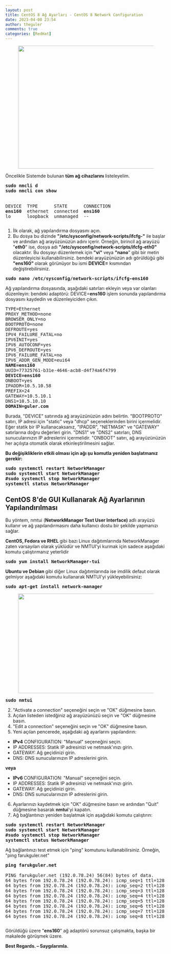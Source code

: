 ```yaml
---
layout: post
title: CentOS 8 Ağ Ayarları - CentOS 8 Network Configuration
date: 2023-04-08 23:54
author: theguler
comments: true
categories: [RedHat]
---
```

<!-- wp:image {"id":6384,"width":578,"height":384,"sizeSlug":"large","linkDestination":"none"} -->
<figure class="wp-block-image size-large is-resized"><img src="https://farukguler.com/assets/post_images/dfdf.jpg?w=901" alt="" class="wp-image-6384" width="578" height="384" /></figure>
<!-- /wp:image -->

<!-- wp:paragraph -->
<p>Öncelikle Sistemde bulunan <strong>tüm ağ cihazlarını </strong>listeleyelim.</p>
<!-- /wp:paragraph -->

<!-- wp:preformatted -->
<pre class="wp-block-preformatted"><strong>sudo nmcli d</strong>
<strong>sudo nmcli con show</strong>


DEVICE  TYPE      STATE      CONNECTION
<strong>ens160 </strong> ethernet  connected  <strong>ens160</strong>
lo      loopback  unmanaged  --</pre>
<!-- /wp:preformatted -->

<!-- wp:image {"id":6387,"sizeSlug":"large","linkDestination":"none"} -->
<figure class="wp-block-image size-large"><img src="https://farukguler.com/assets/post_images/conf_cent_eth1.png?w=745" alt="" class="wp-image-6387" /></figure>
<!-- /wp:image -->

<!-- wp:list {"ordered":true} -->
<ol><!-- wp:list-item -->
<li>İlk olarak, ağ yapılandırma dosyasını açın. </li>
<!-- /wp:list-item -->

<!-- wp:list-item -->
<li>Bu dosya bu dizinde <strong>"/etc/sysconfig/network-scripts/ifcfg-"</strong> ile başlar ve ardından ağ arayüzünüzün adını içerir. Örneğin, birincil ağ arayüzü "<strong>eth0</strong>" ise, dosya adı <strong>"/etc/sysconfig/network-scripts/ifcfg-eth0" </strong>olacaktır. Bu dosyayı düzenlemek için <strong>"vi"</strong> veya <strong>"nano</strong>" gibi bir metin düzenleyicisi kullanabilirsiniz. bendeki arayüzünüzün adı görüldüğü gibi <strong>"ens160" </strong>olarak görünüyor bu ismi <strong>DEVICE=</strong> kısmından değiştirebilirsiniz.</li>
<!-- /wp:list-item --></ol>
<!-- /wp:list -->

<!-- wp:preformatted -->
<pre class="wp-block-preformatted"><strong>sudo nano /etc/sysconfig/network-scripts/ifcfg-ens160</strong></pre>
<!-- /wp:preformatted -->

<!-- wp:paragraph -->
<p>Ağ yapılandırma dosyasında, aşağıdaki satırları ekleyin veya var olanları düzenleyin: bendeki adaptörü: DEVICE=<strong>ens160</strong>  işlem sonunda yapılandırma dosyasını kaydedin ve düzenleyiciden çıkın.</p>
<!-- /wp:paragraph -->

<!-- wp:preformatted -->
<pre class="wp-block-preformatted">TYPE=Ethernet
PROXY_METHOD=none
BROWSER_ONLY=no
BOOTPROTO=none
DEFROUTE=yes
IPV4_FAILURE_FATAL=no
IPV6INIT=yes
IPV6_AUTOCONF=yes
IPV6_DEFROUTE=yes
IPV6_FAILURE_FATAL=no
IPV6_ADDR_GEN_MODE=eui64
<strong>NAME=ens160</strong>
UUID=77325761-b31e-4646-acb8-d4f74a6f4799
<strong>DEVICE=ens160</strong>
ONBOOT=yes
IPADDR=10.5.10.58
PREFIX=24
GATEWAY=10.5.10.1
DNS1=10.5.10.10
<strong>DOMAIN=guler.com</strong></pre>
<!-- /wp:preformatted -->

<!-- wp:paragraph -->
<p>Burada, "DEVICE" satırında ağ arayüzünüzün adını belirtin. "BOOTPROTO" satırı, IP adresi için "static" veya "dhcp" seçeneklerinden birini içermelidir. Eğer statik bir IP kullanacaksanız, "IPADDR", "NETMASK" ve "GATEWAY" satırlarına doğru değerleri girin. "DNS1" ve "DNS2" satırları, DNS sunucularınızın IP adreslerini içermelidir. "ONBOOT" satırı, ağ arayüzünüzün her açılışta otomatik olarak etkinleştirilmesini sağlar.</p>
<!-- /wp:paragraph -->

<!-- wp:paragraph -->
<p><strong>Bu değişikliklerin etkili olması için&nbsp;ağı&nbsp;şu komutla yeniden başlatmanız gerekir:</strong></p>
<!-- /wp:paragraph -->

<!-- wp:preformatted -->
<pre class="wp-block-preformatted"><strong>sudo systemctl restart NetworkManager
sudo systemctl start NetworkManager
#sudo systemctl stop NetworkManager
systemctl status NetworkManager</strong>
</pre>
<!-- /wp:preformatted -->

<!-- wp:heading -->
<h2 class="wp-block-heading"><strong>CentOS 8'de GUI Kullanarak Ağ Ayarlarının Yapılandırılması</strong></h2>
<!-- /wp:heading -->

<!-- wp:paragraph -->
<p>Bu yöntem, nmtui (<strong>NetworkManager Text User Interface) </strong>adlı arayüzü kullanır ve ağ yapılandırmasını daha kullanıcı dostu bir şekilde yapmanızı sağlar. </p>
<!-- /wp:paragraph -->

<!-- wp:paragraph -->
<p><strong>CentOS, Fedora ve RHEL </strong>gibi bazı Linux dağıtımlarında NetworkManager zaten varsayılan olarak yüklüdür ve NMTUI'yi kurmak için sadece aşağıdaki komutu çalıştırmanız yeterlidir</p>
<!-- /wp:paragraph -->

<!-- wp:preformatted -->
<pre class="wp-block-preformatted"><strong>sudo yum install NetworkManager-tui</strong>
</pre>
<!-- /wp:preformatted -->

<!-- wp:paragraph -->
<p><strong>Ubuntu ve Debian </strong>gibi diğer Linux dağıtımlarında ise imdilik defaut olarak gelmiyor aşağıdaki komutu kullanarak NMTUI'yi yükleyebilirsiniz:</p>
<!-- /wp:paragraph -->

<!-- wp:preformatted -->
<pre class="wp-block-preformatted"><strong>sudo apt-get install network-manager</strong>
</pre>
<!-- /wp:preformatted -->

<!-- wp:image {"id":6393,"width":543,"height":311,"sizeSlug":"large","linkDestination":"none"} -->
<figure class="wp-block-image size-large is-resized"><img src="https://farukguler.com/assets/post_images/conf_cent_eth2.png?w=694" alt="" class="wp-image-6393" width="543" height="311" /></figure>
<!-- /wp:image -->

<!-- wp:paragraph -->
<p></p>
<!-- /wp:paragraph -->

<!-- wp:preformatted -->
<pre class="wp-block-preformatted"><strong>sudo nmtui</strong></pre>
<!-- /wp:preformatted -->

<!-- wp:list {"ordered":true,"start":2} -->
<ol start="2"><!-- wp:list-item -->
<li>"Activate a connection" seçeneğini seçin ve "OK" düğmesine basın.</li>
<!-- /wp:list-item -->

<!-- wp:list-item -->
<li>Açılan listeden istedğiniz ağ arayüzünüzü seçin ve "OK" düğmesine basın.</li>
<!-- /wp:list-item -->

<!-- wp:list-item -->
<li>"Edit a connection" seçeneğini seçin ve "OK" düğmesine basın.</li>
<!-- /wp:list-item -->

<!-- wp:list-item -->
<li>Yeni açılan pencerede, aşağıdaki ağ ayarlarını yapılandırın:</li>
<!-- /wp:list-item --></ol>
<!-- /wp:list -->

<!-- wp:list -->
<ul><!-- wp:list-item -->
<li><strong>IPv4</strong> CONFIGURATION: "Manual" seçeneğini seçin.</li>
<!-- /wp:list-item -->

<!-- wp:list-item -->
<li>IP ADDRESSES: Statik IP adresinizi ve netmask'ınızı girin.</li>
<!-- /wp:list-item -->

<!-- wp:list-item -->
<li>GATEWAY: Ağ geçidinizi girin.</li>
<!-- /wp:list-item -->

<!-- wp:list-item -->
<li>DNS: DNS sunucularınızın IP adreslerini girin.</li>
<!-- /wp:list-item --></ul>
<!-- /wp:list -->

<!-- wp:paragraph -->
<p><strong>veya </strong></p>
<!-- /wp:paragraph -->

<!-- wp:list -->
<ul><!-- wp:list-item -->
<li><strong>IPv6 </strong>CONFIGURATION: "Manual" seçeneğini seçin.</li>
<!-- /wp:list-item -->

<!-- wp:list-item -->
<li>IP ADDRESSES: Statik IP adresinizi ve netmask'ınızı girin.</li>
<!-- /wp:list-item -->

<!-- wp:list-item -->
<li>GATEWAY: Ağ geçidinizi girin.</li>
<!-- /wp:list-item -->

<!-- wp:list-item -->
<li>DNS: DNS sunucularınızın IP adreslerini girin.</li>
<!-- /wp:list-item --></ul>
<!-- /wp:list -->

<!-- wp:list {"ordered":true,"start":6} -->
<ol start="6"><!-- wp:list-item -->
<li>Ayarlarınızı kaydetmek için "OK" düğmesine basın ve ardından "Quit" düğmesine basarak <strong>nmtui</strong>'yi kapatın.</li>
<!-- /wp:list-item -->

<!-- wp:list-item -->
<li>Ağ bağlantınızı yeniden başlatmak için aşağıdaki komutu çalıştırın:</li>
<!-- /wp:list-item --></ol>
<!-- /wp:list -->

<!-- wp:preformatted -->
<pre class="wp-block-preformatted"><strong>sudo systemctl restart NetworkManager
sudo systemctl start NetworkManager
#sudo systemctl stop NetworkManager
systemctl status NetworkManager</strong></pre>
<!-- /wp:preformatted -->

<!-- wp:paragraph -->
<p>Ağ bağlantınızı test etmek için "ping" komutunu kullanabilirsiniz. Örneğin, "ping farukguler.net"</p>
<!-- /wp:paragraph -->

<!-- wp:preformatted -->
<pre class="wp-block-preformatted"><strong>ping farukguler.net</strong>

PING farukguler.net (192.0.78.24) 56(84) bytes of data.
64 bytes from 192.0.78.24 (192.0.78.24): icmp_seq=1 ttl=128 time=106 ms
64 bytes from 192.0.78.24 (192.0.78.24): icmp_seq=2 ttl=128 time=72.7 ms
64 bytes from 192.0.78.24 (192.0.78.24): icmp_seq=3 ttl=128 time=71.5 ms
64 bytes from 192.0.78.24 (192.0.78.24): icmp_seq=4 ttl=128 time=67.5 ms
64 bytes from 192.0.78.24 (192.0.78.24): icmp_seq=5 ttl=128 time=70.4 ms
64 bytes from 192.0.78.24 (192.0.78.24): icmp_seq=6 ttl=128 time=96.8 ms
64 bytes from 192.0.78.24 (192.0.78.24): icmp_seq=7 ttl=128 time=97.7 ms
64 bytes from 192.0.78.24 (192.0.78.24): icmp_seq=8 ttl=128 time=73.9 ms</pre>
<!-- /wp:preformatted -->

<!-- wp:image {"id":6398,"sizeSlug":"large","linkDestination":"none"} -->
<figure class="wp-block-image size-large"><img src="https://farukguler.com/assets/post_images/eth_conf_ping.png?w=903" alt="" class="wp-image-6398" /></figure>
<!-- /wp:image -->

<!-- wp:paragraph -->
<p>Görüldüğü üzere "<strong>ens160</strong>" ağ adaptörü sorunsuz çalışmakta, başka bir makalede görüşmek üzere.</p>
<!-- /wp:paragraph -->

<!-- wp:paragraph -->
<p><strong>Best Regards. – Saygılarımla.</strong></p>
<!-- /wp:paragraph -->
